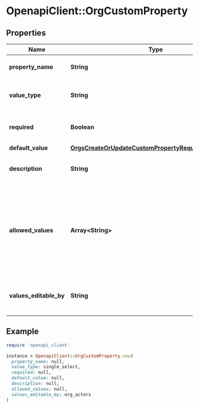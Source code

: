 # OpenapiClient::OrgCustomProperty

## Properties

| Name | Type | Description | Notes |
| ---- | ---- | ----------- | ----- |
| **property_name** | **String** | The name of the property |  |
| **value_type** | **String** | The type of the value for the property |  |
| **required** | **Boolean** | Whether the property is required. | [optional] |
| **default_value** | [**OrgsCreateOrUpdateCustomPropertyRequestDefaultValue**](OrgsCreateOrUpdateCustomPropertyRequestDefaultValue.md) |  | [optional] |
| **description** | **String** | Short description of the property | [optional] |
| **allowed_values** | **Array&lt;String&gt;** | An ordered list of the allowed values of the property. The property can have up to 200 allowed values. | [optional] |
| **values_editable_by** | **String** | Who can edit the values of the property | [optional] |

## Example

```ruby
require 'openapi_client'

instance = OpenapiClient::OrgCustomProperty.new(
  property_name: null,
  value_type: single_select,
  required: null,
  default_value: null,
  description: null,
  allowed_values: null,
  values_editable_by: org_actors
)
```

